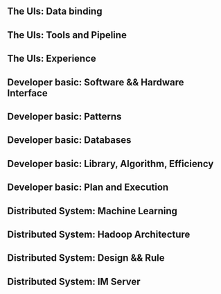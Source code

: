 ## The UIs: Data binding

## The UIs: Tools and Pipeline

## The UIs: Experience

## Developer basic: Software && Hardware Interface

## Developer basic: Patterns

## Developer basic: Databases

## Developer basic: Library, Algorithm, Efficiency

## Developer basic: Plan and Execution

## Distributed System: Machine Learning

## Distributed System: Hadoop Architecture

## Distributed System: Design && Rule

## Distributed System: IM Server
